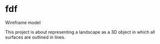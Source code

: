 # fdf
Wireframe model

This project is about representing a landscape as a 3D object in which all surfaces are outlined in lines.
